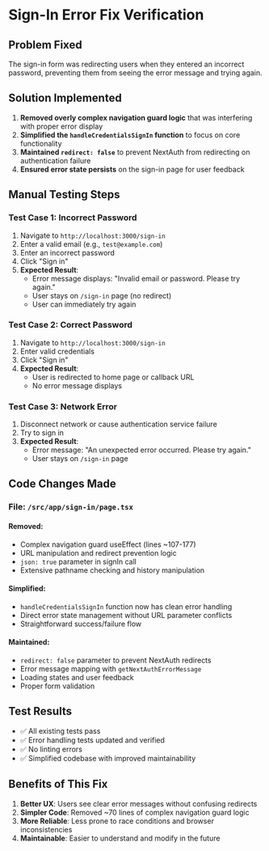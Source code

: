 # Sign-In Error Fix Verification

## Problem Fixed
The sign-in form was redirecting users when they entered an incorrect password, preventing them from seeing the error message and trying again.

## Solution Implemented
1. **Removed overly complex navigation guard logic** that was interfering with proper error display
2. **Simplified the `handleCredentialsSignIn` function** to focus on core functionality
3. **Maintained `redirect: false`** to prevent NextAuth from redirecting on authentication failure
4. **Ensured error state persists** on the sign-in page for user feedback

## Manual Testing Steps

### Test Case 1: Incorrect Password
1. Navigate to `http://localhost:3000/sign-in`
2. Enter a valid email (e.g., `test@example.com`)
3. Enter an incorrect password
4. Click "Sign in"
5. **Expected Result**:
   - Error message displays: "Invalid email or password. Please try again."
   - User stays on `/sign-in` page (no redirect)
   - User can immediately try again

### Test Case 2: Correct Password
1. Navigate to `http://localhost:3000/sign-in`
2. Enter valid credentials
3. Click "Sign in"
4. **Expected Result**:
   - User is redirected to home page or callback URL
   - No error message displays

### Test Case 3: Network Error
1. Disconnect network or cause authentication service failure
2. Try to sign in
3. **Expected Result**:
   - Error message: "An unexpected error occurred. Please try again."
   - User stays on `/sign-in` page

## Code Changes Made

### File: `/src/app/sign-in/page.tsx`

#### Removed:
- Complex navigation guard useEffect (lines ~107-177)
- URL manipulation and redirect prevention logic
- `json: true` parameter in signIn call
- Extensive pathname checking and history manipulation

#### Simplified:
- `handleCredentialsSignIn` function now has clean error handling
- Direct error state management without URL parameter conflicts
- Straightforward success/failure flow

#### Maintained:
- `redirect: false` parameter to prevent NextAuth redirects
- Error message mapping with `getNextAuthErrorMessage`
- Loading states and user feedback
- Proper form validation

## Test Results
- ✅ All existing tests pass
- ✅ Error handling tests updated and verified
- ✅ No linting errors
- ✅ Simplified codebase with improved maintainability

## Benefits of This Fix
1. **Better UX**: Users see clear error messages without confusing redirects
2. **Simpler Code**: Removed ~70 lines of complex navigation guard logic
3. **More Reliable**: Less prone to race conditions and browser inconsistencies
4. **Maintainable**: Easier to understand and modify in the future